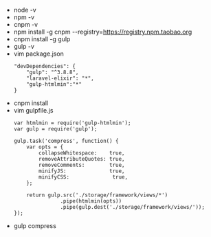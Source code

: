 - node -v
- npm -v
- cnpm -v
- npm install -g cnpm --registry=https://registry.npm.taobao.org
- cnpm install -g gulp
- gulp -v
- vim package.json 
    ```
    "devDependencies": {
        "gulp": "^3.8.8",
        "laravel-elixir": "*",
        "gulp-htmlmin":"*"
    }
    ```
- cnpm install
- vim gulpfile.js
    ```
    var htmlmin = require('gulp-htmlmin');
    var gulp = require('gulp');

    gulp.task('compress', function() {
        var opts = {
            collapseWhitespace:    true,
            removeAttributeQuotes: true,
            removeComments:        true,
            minifyJS:              true,
            minifyCSS:              true,
        };

        return gulp.src('./storage/framework/views/*')
                   .pipe(htmlmin(opts))
                   .pipe(gulp.dest('./storage/framework/views/'));
    });

    ```
- gulp compress
